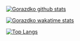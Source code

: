 

<!--
### Hi there 👋

**gorazdko/gorazdko** is a ✨ _special_ ✨ repository because its `README.md` (this file) appears on your GitHub profile.

Here are some ideas to get you started:

- 🔭 I’m currently working on ...
- 🌱 I’m currently learning ...
- 👯 I’m looking to collaborate on ...
- 🤔 I’m looking for help with ...
- 💬 Ask me about ...
- 📫 How to reach me: ...
- 😄 Pronouns: ...
- ⚡ Fun fact: ...
-->

[![Gorazdko github stats](https://github-readme-stats.vercel.app/api?username=gorazdko&theme=dracula)](https://github.com/gorazdko/github-readme-stats)


[![Gorazdko wakatime stats](https://github-readme-stats.vercel.app/api/wakatime?username=gorazdko&layout=default&theme=dracula)](https://github.com/gorazdko/github-readme-stats)

[![Top Langs](https://github-readme-stats.vercel.app/api/top-langs/?username=gorazdko&layout=default&theme=dracula)](https://github.com/gorazdko/github-readme-stats)
